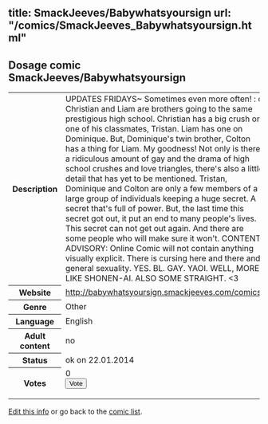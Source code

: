 title: SmackJeeves/Babywhatsyoursign
url: "/comics/SmackJeeves_Babywhatsyoursign.html"
---
Dosage comic SmackJeeves/Babywhatsyoursign
-----------------------------------------

<p id="msg"></p>
<script type="text/javascript">
if (window.location.search === '?edit_info_mail=sent_ok') {
  var elem = document.getElementById("msg");
  elem.innerHTML = 'Edited information sucessfully sent for review, which is usually done daily. Thanks!';
  elem.className = 'ok';
}
</script>
<table class="comicinfo">
<tr>
<th>Description</th><td>UPDATES FRIDAYS~ Sometimes even more often! : o Christian and Liam are brothers going to the same prestigious high school. Christian has a big crush on one of his classmates, Tristan. Liam has one on Dominique. But, Dominique's twin brother, Colton has a thing for Liam. My goodness! Not only is there a ridiculous amount of gay and the drama of high school crushes and love triangles, there's also a little detail that has yet to be mentioned. Tristan, Dominique and Colton are only a few members of a large group of individuals keeping a huge secret. A secret that's full of power. But, the last time this secret got out, it put an end to many people's lives. This secret can not get out again. And there are some people who will make sure it won't. CONTENT ADVISORY: Online Comic will not contain anything visually explicit. There is cursing here and there and general sexuality. YES. BL. GAY. YAOI. WELL, MORE LIKE SHONEN-AI. ALSO SOME STRAIGHT. &lt;3</td>
</tr>
<tr>
<th>Website</th><td><a href="http://babywhatsyoursign.smackjeeves.com/comics/">http://babywhatsyoursign.smackjeeves.com/comics/</a></td>
</tr>
<tr>
<th>Genre</th><td>Other</td>
</tr>
<tr>
<th>Language</th><td>English</td>
</tr>
<tr>
<th>Adult content</th><td>no</td>
</tr>
<tr>
<th>Status</th><td>ok on 22.01.2014</td>
</tr>
<tr>
<th>Votes</th><td>0
<form action="http://gaecounter.appspot.com/count/" method="POST">
<input name="name" type="hidden" value="SmackJeeves_Babywhatsyoursign"/>
<input name="uid" type="hidden" id="voteuid" value=""/>
<input type="submit" value="Vote"/>
</form>
</td>
</tr>
</table>
<script type="text/javascript">
var ua = navigator.userAgent;
document.getElementById("voteuid").value = ua.replace(/[^a-zA-Z0-9\._:]/g , "_");;
</script>

[Edit this info](SmackJeeves_Babywhatsyoursign_edit.html) or go back to the [comic list](../comic-index.html).
